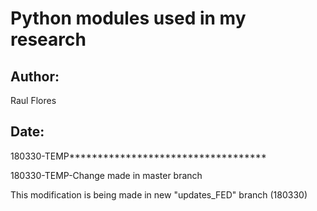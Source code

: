 # Python modules used in my research

## Author:
Raul Flores

## Date:

180330-TEMP***********************************

180330-TEMP-Change made in master branch


This modification is being made in new "updates_FED" branch (180330)
